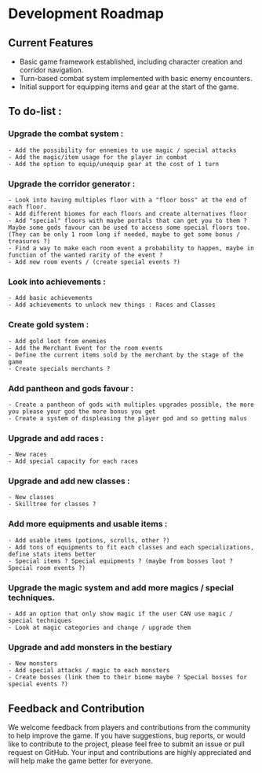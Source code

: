 # Development Roadmap

## Current Features

- Basic game framework established, including character creation and corridor navigation.
- Turn-based combat system implemented with basic enemy encounters.
- Initial support for equipping items and gear at the start of the game.

## To do-list :

### Upgrade the combat system :
    - Add the possibility for ennemies to use magic / special attacks
    - Add the magic/item usage for the player in combat
    - Add the option to equip/unequip gear at the cost of 1 turn

### Upgrade the corridor generator :
    - Look into having multiples floor with a "floor boss" at the end of each floor. 
    - Add different biomes for each floors and create alternatives floor
    - Add "special" floors with maybe portals that can get you to them ? Maybe some gods favour can be used to access some special floors too. (They can be only 1 room long if needed, maybe to get some bonus / treasures ?)
    - Find a way to make each room event a probability to happen, maybe in function of the wanted rarity of the event ?
    - Add new room events / (create special events ?)

### Look into achievements :
    - Add basic achievements
    - Add achievements to unlock new things : Races and Classes

### Create gold system :
    - Add gold loot from enemies
    - Add the Merchant Event for the room events
    - Define the current items sold by the merchant by the stage of the game
    - Create specials merchants ?

### Add pantheon and gods favour :
    - Create a pantheon of gods with multiples upgrades possible, the more you please your god the more bonus you get
    - Create a system of displeasing the player god and so getting malus

### Upgrade and add races :
    - New races
    - Add special capacity for each races

### Upgrade and add new classes :
    - New classes
    - Skilltree for classes ?

### Add more equipments and usable items :
    - Add usable items (potions, scrolls, other ?)
    - Add tons of equipments to fit each classes and each specializations, define stats items better
    - Special items ? Special equipments ? (maybe from bosses loot ? Special room events ?)

### Upgrade the magic system and add more magics / special techniques.
    - Add an option that only show magic if the user CAN use magic / special techniques
    - Look at magic categories and change / upgrade them

### Upgrade and add monsters in the bestiary
    - New monsters
    - Add special attacks / magic to each monsters
    - Create bosses (link them to their biome maybe ? Special bosses for special events ?)

## Feedback and Contribution

We welcome feedback from players and contributions from the community to help improve the game. If you have suggestions, bug reports, or would like to contribute to the project, please feel free to submit an issue or pull request on GitHub. Your input and contributions are highly appreciated and will help make the game better for everyone.
